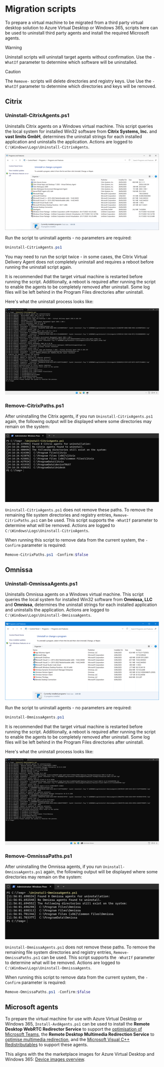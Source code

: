 # Migration scripts

To prepare a virtual machine to be migrated from a third party virtual desktop solution to Azure Virtual Desktop or Windows 365, scripts here can be used to uninstall third party agents and install the required Microsoft agents.

> [!WARNING]  
> Uninstall scripts will uninstall target agents without confirmation. Use the `-WhatIf` parameter to determine which software will be uninstalled.

> [!CAUTION]
> The `Remove-` scripts will delete directories and registry keys. Use Use the `-WhatIf` parameter to determine which directories and keys will be removed.

## Citrix

### Uninstall-CitrixAgents.ps1

Uninstalls Citrix agents on a Windows virtual machine. This script queries the local system for installed Win32 software from **Citrix Systems, Inc.** and **vast limits GmbH**, determines the uninstall strings for each installed application and uninstalls the application. Actions are logged to `C:\Windows\Logs\Uninstall-CitrixAgents`.

![](./img/citrix-installed.png)

Run the script to uninstall agents - no parameters are required:

```powershell
Uninstall-CitrixAgents.ps1
```

You may need to run the script twice - in some cases, the Citrix Virtual Delivery Agent does not completely uninstall and requires a reboot before running the uninstall script again.

It is recommended that the target virtual machine is restarted before running the script. Additionally, a reboot is required after running the script to enable the agents to be completely removed after uninstall. Some log files will be left behind in the Program Files directories after uninstall.

Here's what the uninstall process looks like:

![](./img/uninstall-citrixagents.png)

### Remove-CitrixPaths.ps1

After uninstalling the Citrix agents, if you run `Uninstall-CitrixAgents.ps1` again, the following output will be displayed where some directories may remain on the system:

![](./img/citrix-noagents.png)

`Uninstall-CitrixAgents.ps1` does not remove these paths. To remove the remaining file system directories and registry entries, `Remove-CitrixPaths.ps1` can be used. This script supports the `-WhatIf` parameter to determine what will be removed. Actions are logged to `C:\Windows\Logs\Uninstall-CitrixAgents`.

When running this script to remove data from the current system, the `-Confirm` parameter is required:

```powershell
Remove-CitrixPaths.ps1 -Confirm:$false
```

## Omnissa

### Uninstall-OmnissaAgents.ps1

Uninstalls Omnissa agents on a Windows virtual machine. This script queries the local system for installed Win32 software from **Omnissa, LLC** and **Omnissa**, determines the uninstall strings for each installed application and uninstalls the application. Actions are logged to `C:\Windows\Logs\Uninstall-OmnissaAgents`.

![](./img/omnissa-installed.png)

Run the script to uninstall agents - no parameters are required:

```powershell
Uninstall-OmnissaAgents.ps1
```

It is recommended that the target virtual machine is restarted before running the script. Additionally, a reboot is required after running the script to enable the agents to be completely removed after uninstall. Some log files will be left behind in the Program Files directories after uninstall.

Here's what the uninstall process looks like:

![](./img/uninstall-omnissaagents.png)

### Remove-OmnissaPaths.ps1

After uninstalling the Omnissa agents, if you run `Uninstall-OmnissaAgents.ps1` again, the following output will be displayed where some directories may remain on the system:

![](./img/omnissa-noagents.png)

`Uninstall-OmnissaAgents.ps1` does not remove these paths. To remove the remaining file system directories and registry entries, `Remove-OmnissaPaths.ps1` can be used. This script supports the `-WhatIf` parameter to determine what will be removed. Actions are logged to `C:\Windows\Logs\Uninstall-OmnissaAgents`.

When running this script to remove data from the current system, the `-Confirm` parameter is required:

```powershell
Remove-OmnissaPaths.ps1 -Confirm:$false
```

## Microsoft agents

To prepare the virtual machine for use with Azure Virtual Desktop or Windows 365, `Install-AvdAgents.ps1` can be used to install the **Remote Desktop WebRTC Redirector Service** to support the [optimisation of Microsoft Teams](https://learn.microsoft.com/en-us/azure/virtual-desktop/teams-on-avd), the **Remote Desktop Multimedia Redirection Service** to [optimise multimedia redirection](https://learn.microsoft.com/en-us/azure/virtual-desktop/multimedia-redirection-video-playback-calls), and the [Microsoft Visual C++ Redistributables](https://vcredist.com) to support these agents.

This aligns with the the marketplace images for Azure Virtual Desktop and Windows 365: [Device images overview](https://learn.microsoft.com/en-us/windows-365/enterprise/device-images).

